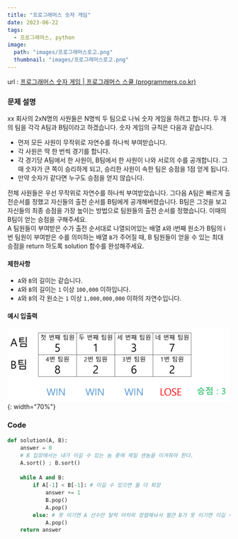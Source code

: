 ```yaml
---
title: "프로그래머스 숫자 게임"
date: 2023-06-22
tags:
  - 프로그래머스, python
image:
  path: "images/프로그래머스로고.png"
  thumbnail: "images/프로그래머스로고.png"
---
```


url : [프로그래머스 숫자 게임 | 프로그래머스 스쿨 (programmers.co.kr)](https://school.programmers.co.kr/learn/courses/30/lessons/12987)
### 문제 설명
xx 회사의 2xN명의 사원들은 N명씩 두 팀으로 나눠 숫자 게임을 하려고 합니다. 두 개의 팀을 각각 A팀과 B팀이라고 하겠습니다. 숫자 게임의 규칙은 다음과 같습니다.

-   먼저 모든 사원이 무작위로 자연수를 하나씩 부여받습니다.
-   각 사원은 딱 한 번씩 경기를 합니다.
-   각 경기당 A팀에서 한 사원이, B팀에서 한 사원이 나와 서로의 수를 공개합니다. 그때 숫자가 큰 쪽이 승리하게 되고, 승리한 사원이 속한 팀은 승점을 1점 얻게 됩니다.
-   만약 숫자가 같다면 누구도 승점을 얻지 않습니다.

전체 사원들은 우선 무작위로 자연수를 하나씩 부여받았습니다. 그다음 A팀은 빠르게 출전순서를 정했고 자신들의 출전 순서를 B팀에게 공개해버렸습니다. B팀은 그것을 보고 자신들의 최종 승점을 가장 높이는 방법으로 팀원들의 출전 순서를 정했습니다. 이때의 B팀이 얻는 승점을 구해주세요.  
A 팀원들이 부여받은 수가 출전 순서대로 나열되어있는 배열 `A`와 i번째 원소가 B팀의 i번 팀원이 부여받은 수를 의미하는 배열 `B`가 주어질 때, B 팀원들이 얻을 수 있는 최대 승점을 return 하도록 solution 함수를 완성해주세요.

#### 제한사항

-   `A`와 `B`의 길이는 같습니다.
-   `A`와 `B`의 길이는 `1` 이상 `100,000` 이하입니다.
-   `A`와 `B`의 각 원소는 `1` 이상 `1,000,000,000` 이하의 자연수입니다.


#### 예시 입출력
![](/images/2023-06-16-22-00-27.png){: width="70%"}

### Code
```python
def solution(A, B):
    answer = 0
    # B 입장에서는 내가 이길 수 있는 놈 중에 제일 센놈을 이겨줘야 한다.
    A.sort() ; B.sort()
    
    while A and B:
        if A[-1] < B[-1]: # 이길 수 있으면 둘 다 퇴장
            answer += 1
            B.pop()
            A.pop()
        else: # 못 이기면 A 선수만 탈락 어차피 정렬해놔서 젤큰 B가 못 이기면 이길 수 없는 놈이니 빼야함
            A.pop()
    return answer

```
